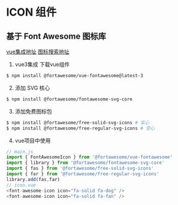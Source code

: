 # ICON 组件

## 基于 Font Awesome 图标库

[vue集成地址](https://docs.fontawesome.com/web/use-with/vue)
[图标搜索地址](https://fontawesome.com/search?q=fa&s=solid&o=r)

1. vue3集成 下载vue组件
```bash
$ npm install @fortawesome/vue-fontawesome@latest-3
```

2. 添加 SVG 核心
```bash
$ npm install @fortawesome/fontawesome-svg-core
```

3. 添加免费图标包
```bash
$ npm install @fortawesome/free-solid-svg-icons # 实心
$ npm install @fortawesome/free-regular-svg-icons # 空心
```

4. vue项目中使用
```js
// main.js
import { FontAwesomeIcon } from '@fortawesome/vue-fontawesome'
import { library } from '@fortawesome/fontawesome-svg-core'
import { fas } from '@fortawesome/free-solid-svg-icons'
import { far } from '@fortawesome/free-regular-svg-icons'
library.add(fas,far)
// icon.vue
<font-awesome-icon icon="fa-solid fa-dog" />
<font-awesome-icon icon="fa-solid fa-fan" />
```